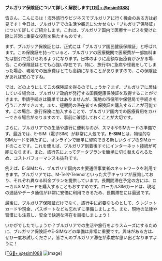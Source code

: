 **ブルガリア保険証について詳しく解説します[[TG💪+ @esim1088](https://t.me/s/esim1088)]**

皆さん、こんにちは！海外旅行やビジネスでブルガリアに行く機会のある方は必見です！今日は、ブルガリアでの生活や観光に欠かせない「ブルガリア保険証」について詳しくご紹介します。これは、ブルガリア国内で医療サービスを受けた際に非常に重要な役割を果たすものです。

まず、ブルガリア保険証とは、正式には「ブルガリア国民健康保険証」と呼ばれます。この保険証を持っていると、ブルガリアの医療機関で医療費が一部無料または割引で受けられるようになります。日本のように高額な医療費がかかる場合、この保険証はとても心強い存在です。特に、旅行中に急病や怪我をしてしまった場合、現地での医療費はとても高額になることがありますので、この保険証があれば安心ですね。

では、どのようにしてこの保険証を得るのでしょうか？まず、ブルガリアに居住している場合は、ブルガリア政府が発行する国民健康保険証を取得することができます。申請手続きは簡単ではありませんが、現地の市役所や保健局で手続きを行うことができます。また、短期間の滞在者でも保険証を購入することが可能です。この場合、旅行保険に加入することで、ブルガリア国内での医療費用をカバーできる場合がありますので、事前に確認しておくことが大切です。

さらに、ブルガリアでの生活や旅行に便利なのが、スマホやSIMカードの準備です。最近では、E-SIM（電子SIM）が非常に人気です。**E-SIM**とは、物理的なSIMカードを持たずに、オンラインで簡単に契約できる新しいタイプのSIMカードのことです。これを使えば、ブルガリア到着後すぐにインターネット接続が可能になります。また、旅行先によってデータプランを簡単に切り替えられるため、コストパフォーマンスも抜群です。

例えば、E-SIMなら、ブルガリア国内の主要通信事業者のネットワークを利用できます。ブルガリアでは、M-TelやTelenorといった大手キャリアが展開しており、それぞれ異なる料金プランを提供しています。長期間滞在予定の方には、ローカルSIMカードを購入することもおすすめです。ローカルSIMカードは、現地の通話やデータ通信が非常に安価に利用できるため、長期滞在には最適です。

最後に、ブルガリア保険証だけでなく、旅行中に必要なものとして、クレジットカードや現金、パスポートなども忘れずに準備しましょう。また、現地の法律や習慣にも注意し、安全で快適な滞在を目指しましょう！

いかがでしたでしょうか？ブルガリアでの生活や旅行をよりスムーズにするために、ブルガリア保険証やE-SIMなどの準備は非常に重要です。興味がある方は、ぜひ一度お試しください。皆さんのブルガリア滞在が素敵な思い出となりますように！

[[TG💪+ @esim1088](https://t.me/s/esim1088) ![Image](https://i.postimg.cc/Y0z9fWf4/image.png)]